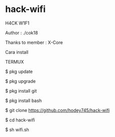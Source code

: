 # hack-wifi

 H4CK W1F1

Author : ./cok18

Thanks to member : X-Core

Cara install

TERMUX

$ pkg update

$ pkg upgrade

$ pkg install git

$ pkg install bash

$ git clone https://github.com/hodey745/hack-wifi

$ cd hack-wifi

$ sh wifi.sh
